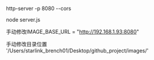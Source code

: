 http-server -p 8080 --cors


node server.js

手动修改IMAGE_BASE_URL = "http://192.168.1.93:8080"

手动修改目录位置 '/Users/starlink_brench01/Desktop/github_project/images/'